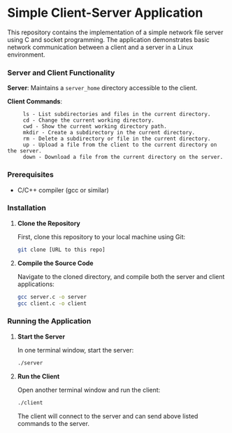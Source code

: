 # Simple Client-Server Application

This repository contains the implementation of a simple network file server using C and socket programming. The application demonstrates basic network communication between a client and a server in a Linux environment.

### Server and Client Functionality
   **Server**: Maintains a `server_home` directory accessible to the client.
   
   **Client Commands**:
   ```
        ls - List subdirectories and files in the current directory.
        cd - Change the current working directory.
        cwd - Show the current working directory path.
        mkdir - Create a subdirectory in the current directory.
        rm - Delete a subdirectory or file in the current directory.
        up - Upload a file from the client to the current directory on the server.
        down - Download a file from the current directory on the server.
   ```

### Prerequisites
- C/C++ compiler (gcc or similar)

### Installation

1. **Clone the Repository**

   First, clone this repository to your local machine using Git:

   ```sh
   git clone [URL to this repo]
   ```

2. **Compile the Source Code**

   Navigate to the cloned directory, and compile both the server and client applications:

   ```sh
   gcc server.c -o server
   gcc client.c -o client
   ```

### Running the Application

1. **Start the Server**

   In one terminal window, start the server:

   ```sh
   ./server
   ```

2. **Run the Client**

   Open another terminal window and run the client:

   ```sh
   ./client
   ```

   The client will connect to the server and can send above listed commands to the server.
